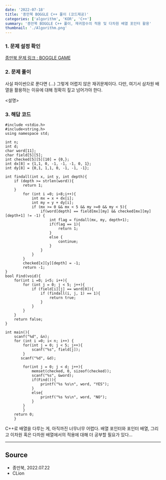 ```yaml
---
date: '2022-07-18'
title: '종만북 BOGGLE C++ 풀이 (코드제공)'
categories: ['algorithm', 'KOR', 'C++']
summary: '종만북 BOGGLE C++ 풀이, 재귀함수의 적용 및 다차원 배열 포인터 활용'
thumbnail: './Algorithm.png'
---
```


### 1. 문제 설정 확인
[종만북 문제 링크 : BOGGLE GAME](<https://algospot.com/judge/problem/read/BOGGLE>)


### 2. 문제 풀이

사실 파이썬으로 푼다면 (...) 그렇게 어렵지 않은 재귀문제이다. 다만, 여기서 삼차원 배열을 활용하는 이유에 대해
정확히 짚고 넘어가야 한다.

<설명>

### 3. 해답 코드

```
#include <stdio.h>
#include<string.h>
using namespace std;

int n;
int d;
char word[11];
char field[5][5];
int checked[5][5][10] = {0,};
int dx[8] = {1,1, 0, -1, -1, -1, 0, 1};
int dy[8] = {0,1, 1,1, 0, -1, -1, -1};

int findall(int x, int y, int depth){
    if (depth >= strlen(word)){
        return 1;
    }
        for (int i =0; i<8;i++){
            int mx = x + dx[i];
            int my = y + dy[i];
            if (mx >= 0 && mx < 5 && my >=0 && my < 5){
                if(word[depth] == field[mx][my] && checked[mx][my][depth+1] != -1) {
                    int flag = findall(mx, my, depth+1);
                    if(flag == 1){
                        return 1;
                    }
                    else {
                        continue;
                    }
                }
            }
        }
        checked[x][y][depth] = -1;
        return -1;
}
bool Find(void){
    for(int i =0; i<5; i++){
        for (int j = 0; j < 5; j++){
            if (field[i][j] == word[0]){
                if (findall(i, j, 1) == 1){
                    return true;
                }
            }
        }
    }
    return false;
}

int main(){
    scanf("%d", &n);
    for (int i =0; i< n; i++) {
        for(int j = 0; j < 5; j++){
            scanf("%s", field[j]);
        }
       scanf("%d", &d);

        for(int j = 0; j < d; j++){
            memset(checked, 0, sizeof(checked));
            scanf("%s", &word);
            if(Find()){
                printf("%s %s\n", word, "YES");
            }
            else{
                printf("%s %s\n", word, "NO");
            }
        }
        }
    return 0;
    }

```

C++로 배열을 다루는 게, 아직까진 너무너무 어렵다. 배열 포인터와 포인터 배열, 그리고 이차원 혹은 다차원 배열에서의 적용에 대해
더 공부할 필요가 있다...

---

## Source

- 종만북, 2022.07.22
- CLion